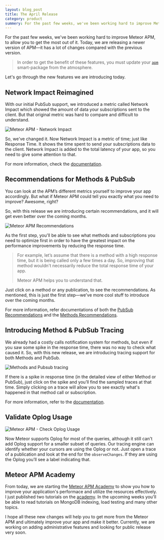 ```yaml
---
layout: blog_post
title: The April Release
category: product
summery: For the past few weeks, we've been working hard to improve Meteor APM, to allow you to get the most out of it. Today, we are releasing a newer version of APM—it has a lot of changes compared with the previous version.
---
```


For the past few weeks, we've been working hard to improve Meteor APM, to allow you to get the most out of it. Today, we are releasing a newer version of APM—it has a lot of changes compared with the previous version.

> In order to get the benefit of these features, you must update your [`apm`](https://atmospherejs.com/package/apm) smart-package from the atmosphere.

Let's go through the new features we are introducing today.

## Network Impact Reimagined

With our initial PubSub support, we introduced a metric called Network Impact which showed the amount of data your subscriptions sent to the client. But that original metric was hard to compare and difficult to understand.

![Meteor APM - Network Impact](https://i.cloudup.com/mzz-QZQZzX.png)

So, we've changed it. Now Network Impact is a metric of time; just like Response Time. It shows the time spent to send your subscriptions data to the client. Network Impact is added to the total latency of your app, so you need to give some attention to that. 

For more information, check the [documentation](http://support.meteorapm.com/knowledgebase/articles/347428-network-impact).

## Recommendations for Methods & PubSub

You can look at the APM’s different metrics yourself to improve your app accordingly. But what if Meteor APM could tell you exactly what you need to improve? Awesome, right? 

So, with this release we are introducing certain recommendations, and it will get even better over the coming months.

![Meteor APM Recommendations](https://i.cloudup.com/sJQgLzv6Gy.png)

As the first step, you'll be able to see what methods and subscriptions you need to optimize first in order to have the greatest impact on the performance improvements by reducing the response time.

> For example, let’s assume that there is a method with a high response time, but it is being called only a few times a day. So, improving that method wouldn't necessarily reduce the total response time of your app. 
>
> Meteor APM helps you to understand that.

Just click on a method or any publication, to see the recommendations. As mentioned, this is just the first step—we've more cool stuff to introduce over the coming months.

For more information, refer documentations of both the [PubSub Recommendations](http://support.meteorapm.com/knowledgebase/articles/347450-pubsub-recommendations) and the [Methods Recommendations](http://support.meteorapm.com/knowledgebase/articles/347445-method-recommendations).

## Introducing Method & PubSub Tracing

We already had a costly calls notification system for methods, but even if you saw some spike in the response time, there was no way to check what caused it. So, with this new release, we are introducing tracing support for both Methods and PubSub.

![Methods and Pubsub tracing](https://i.cloudup.com/_8-9cnRo_w.png)

If there is a spike in response time (in the detailed view of either Method or PubSub), just click on the spike and you’ll find the sampled traces at that time. Simply clicking on a trace will allow you to see exactly what's happened in that method call or subscription.

For more information, refer to the [documentation](http://support.meteorapm.com/knowledgebase/articles/347451-response-time-breakdown-with-traces).

## Validate Oplog Usage

![Meteor APM - Check Oplog Usage](https://i.cloudup.com/96ytJfM00o.png)

Now Meteor supports Oplog for most of the queries, although it still can't add Oplog support for a smaller subset of queries. Our tracing engine can identify whether your cursors are using the Oplog or not. Just open a trace of a publication and look at the end for the `observeChanges`. If they are using the Oplog you’ll see a label indicating that.

## Meteor APM Academy

From today, we are starting the [Meteor APM Academy](/academy) to show you how to improve your application's performace and utilize the resources effectively. I just published two tutorials on the [academy](/academy). In the upcoming weeks you'll be able to read tutorials on MongoDB indexing, load testing and many other topics.

I hope all these new changes will help you to get more from the Meteor APM and ultimately improve your app and make it better. Currently, we are working on adding administrative features and looking for public release very soon.
